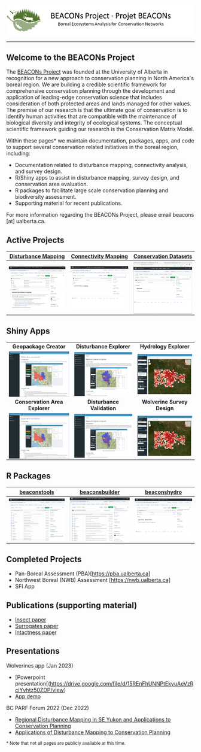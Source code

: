 <center><img src="pics/bp_banner.png" alt="BEACONs Project"></center>
<hr>

## Welcome to the BEACONs Project

The [BEACONs Project](https://beaconsproject.ualberta.ca/) was founded at the University of Alberta in recognition for a new approach to conservation planning in North America's boreal region. We are building a credible scientific framework for comprehensive conservation planning through the development and application of leading-edge conservation science that includes consideration of both protected areas and lands managed for other values. The premise of our research is that the ultimate goal of conservation is to identify human activities that are compatible with the maintenance of biological diversity and integrity of ecological systems. The conceptual scientific framework guiding our research is the Conservation Matrix Model.

Within these pages* we maintain documentation, packages, apps, and code to support several conservation related initiatives in the boreal region, including:
* Documentation related to disturbance mapping, connectivity analysis, and survey design.
* R/Shiny apps to assist in disturbance mapping, survey design, and conservation area evaluation.
* R packages to facilitate large scale conservation planning and biodiversity assessment.
* Supporting material for recent publications.

For more information regarding the BEACONs Project, please email beacons [at] ualberta.ca.

## Active Projects

| [Disturbance Mapping](https://github.com/beaconsproject/disturbance_mapping) | [Connectivity Mapping](https://github.com/beaconsproject/connectivity_mapping) | [Conservation Datasets](https://github.com/beaconsproject/datasets) |
| :---: | :---: | :---: |
| <a href="https://github.com/beaconsproject/disturbance_mapping"><img align="center" src="pics/disturbance_mapping.png" width="300"></a> | <a href="https://github.com/beaconsproject/connectivity_mapping"><img align="center" src="pics/connectivity_mapping.png" width="300"></a> | <a href="https://github.com/beaconsproject/datasets"><img align="center" src="pics/datasets.png" width="300"></a> |

## Shiny Apps

|  |  |  |
| :---: | :---: | :---: |
| **Geopackage Creator** | **Disturbance Explorer** | **Hydrology Explorer** |
|<a href="https://github.com/beaconsproject/geopackage_creator"><img align="center" src="pics/conservation_area_explorer.png" width="300"></a> | <a href="https://github.com/beaconsproject/disturbance_explorer"><img align="center" src="pics/regional_disturbance_explorer.png" width="300"></a> | <a href="https://github.com/beaconsproject/beaconshydro_explorer"><img align="center" src="pics/wolverines.png" width="300"></a> |
| **Conservation Area Explorer** | **Disturbance Validation** | **Wolverine Survey Design** |
| <a href="https://github.com/beaconsproject/conservation_area_explorer"><img align="center" src="pics/conservation_area_explorer.png" width="300"></a> | <a href="https://github.com/beaconsproject/wolverines"><img align="center" src="pics/regional_disturbance_explorer.png" width="300"></a> | <a href="https://github.com/beaconsproject/conservation_area_explorer"><img align="center" src="pics/wolverines.png" width="300"></a> |

## R Packages

| [beaconstools](https://github.com/beaconsproject/beaconstools) | [beaconsbuilder](https://github.com/beaconsproject/beaconsbuilder) | [beaconshydro](https://github.com/beaconsproject/beaconshydro) |
| :---: | :---: | :---: |
| <a href="https://github.com/beaconsproject/beaconstools"><img align="center" src="pics/beaconstools.png" width="300"></a> | <a href="https://github.com/beaconsproject/beaconsbuilder"><img align="center" src="pics/beaconsbuilder.png" width="300"></a> | <a href="https://github.com/beaconsproject/beaconshydro"><img align="center" src="pics/BEACONs-upstream-catchments.png" width="300"></a> |

## Completed Projects

- Pan-Boreal Assessment (PBA)[https://pba.ualberta.ca]
- Northwest Boreal (NWB) Assessment [https://nwb.ualberta.ca]
- SFI App

## Publications (supporting material)

- [Insect paper](https://github.com/beaconsproject/insect-mdr-simulation)
- [Surrogates paper](https://github.com/prvernier/surrogates)
- [Intactness paper](https://github.com/prvernier/intactness)

## Presentations

Wolverines app (Jan 2023)

- [Powerpoint presentation[(https://drive.google.com/file/d/15REnFhUNNPtEkyuAeVzRciYvhtz50ZDP/view)
- [App demo](https://www.youtube.com/watch?v=fgQ3PaJIXsg)

BC PARF Forum 2022 (Dec 2022)

- [Regional Disturbance Mapping in SE Yukon and Applications to Conservation Planning](https://cpcil.ca/bcparf-2022-concurrent-conservation-case-studies/)
- [Applications of Disturbance Mapping to Conservation Planning](https://cpcil.ca/bcparf-2022-concurrent-conservation-case-studies/)

<sup>* Note that not all pages are publicly available at this time.</sup>
